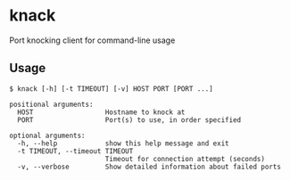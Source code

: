 knack
=====

Port knocking client for command-line usage

Usage
-----

    $ knack [-h] [-t TIMEOUT] [-v] HOST PORT [PORT ...]
    
    positional arguments:
      HOST                  Hostname to knock at
      PORT                  Port(s) to use, in order specified
    
    optional arguments:
      -h, --help            show this help message and exit
      -t TIMEOUT, --timeout TIMEOUT
                            Timeout for connection attempt (seconds)
      -v, --verbose         Show detailed information about failed ports

